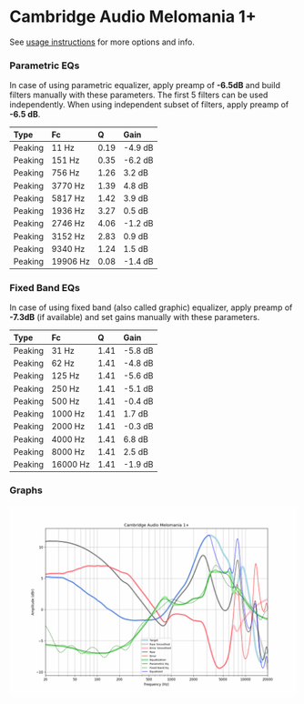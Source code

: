# Cambridge Audio Melomania 1+
See [usage instructions](https://github.com/jaakkopasanen/AutoEq#usage) for more options and info.

### Parametric EQs
In case of using parametric equalizer, apply preamp of **-6.5dB** and build filters manually
with these parameters. The first 5 filters can be used independently.
When using independent subset of filters, apply preamp of **-6.5 dB**.

| Type    | Fc       |    Q | Gain    |
|:--------|:---------|:-----|:--------|
| Peaking | 11 Hz    | 0.19 | -4.9 dB |
| Peaking | 151 Hz   | 0.35 | -6.2 dB |
| Peaking | 756 Hz   | 1.26 | 3.2 dB  |
| Peaking | 3770 Hz  | 1.39 | 4.8 dB  |
| Peaking | 5817 Hz  | 1.42 | 3.9 dB  |
| Peaking | 1936 Hz  | 3.27 | 0.5 dB  |
| Peaking | 2746 Hz  | 4.06 | -1.2 dB |
| Peaking | 3152 Hz  | 2.83 | 0.9 dB  |
| Peaking | 9340 Hz  | 1.24 | 1.5 dB  |
| Peaking | 19906 Hz | 0.08 | -1.4 dB |

### Fixed Band EQs
In case of using fixed band (also called graphic) equalizer, apply preamp of **-7.3dB**
(if available) and set gains manually with these parameters.

| Type    | Fc       |    Q | Gain    |
|:--------|:---------|:-----|:--------|
| Peaking | 31 Hz    | 1.41 | -5.8 dB |
| Peaking | 62 Hz    | 1.41 | -4.8 dB |
| Peaking | 125 Hz   | 1.41 | -5.6 dB |
| Peaking | 250 Hz   | 1.41 | -5.1 dB |
| Peaking | 500 Hz   | 1.41 | -0.4 dB |
| Peaking | 1000 Hz  | 1.41 | 1.7 dB  |
| Peaking | 2000 Hz  | 1.41 | -0.3 dB |
| Peaking | 4000 Hz  | 1.41 | 6.8 dB  |
| Peaking | 8000 Hz  | 1.41 | 2.5 dB  |
| Peaking | 16000 Hz | 1.41 | -1.9 dB |

### Graphs
![](./Cambridge%20Audio%20Melomania%201+.png)